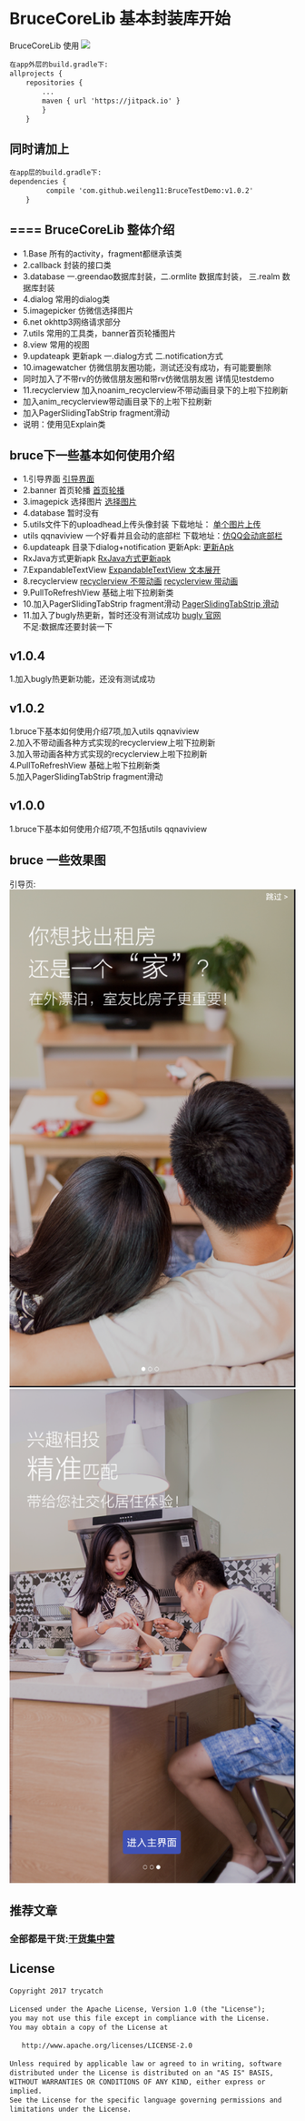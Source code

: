 # BruceCoreLib 基本封装库开始
BruceCoreLib 使用 [![](https://jitpack.io/v/weileng11/BruceTestDemo.svg)](https://jitpack.io/#weileng11/BruceTestDemo)
```
在app外层的build.gradle下:
allprojects {
	repositories {
		...
		maven { url 'https://jitpack.io' }
		}
	}

```
## 同时请加上<br>
```
在app层的build.gradle下:
dependencies {
	     compile 'com.github.weileng11:BruceTestDemo:v1.0.2'
	}

```
====
BruceCoreLib 整体介绍
-------
* 1.Base                     所有的activity，fragment都继承该类
* 2.callback                 封装的接口类
* 3.database                 一.greendao数据库封装，二.ormlite 数据库封装， 三.realm 数据库封装
* 4.dialog                   常用的dialog类
* 5.imagepicker              仿微信选择图片
* 6.net                      okhttp3网络请求部分
* 7.utils                    常用的工具类，banner首页轮播图片
* 8.view                     常用的视图
* 9.updateapk                更新apk 一.dialog方式 二.notification方式
* 10.imagewatcher             仿微信朋友圈功能，测试还没有成功，有可能要删除
*  同时加入了不带rv的仿微信朋友圈和带rv仿微信朋友圈 详情见testdemo
* 11.recyclerview             加入noanim_recyclerview不带动画目录下的上啦下拉刷新
*  加入anim_recyclerview带动画目录下的上啦下拉刷新<br>
*  加入PagerSlidingTabStrip fragment滑动 <br>
* 说明：使用见Explain类

## bruce下一些基本如何使用介绍
* 1.引导界面  [引导界面](https://github.com/bingoogolapple/BGABanner-Android#%E6%89%93%E8%B5%8F%E6%94%AF%E6%8C%81)
* 2.banner 首页轮播  [首页轮播](https://github.com/youth5201314/banner)
* 3.imagepick 选择图片  [选择图片](https://github.com/jeasonlzy/ImagePicker)
* 4.database   暂时没有
* 5.utils文件下的uploadhead上传头像封装  下载地址： [单个图片上传](https://github.com/wsy858/android-headimage-cliper)<br>
* utils qqnaviview 一个好看并且会动的底部栏  下载地址：[仿QQ会动底部栏](https://github.com/XingdongYu/QQNaviView)<br>
* 6.updateapk 目录下dialog+notification    更新Apk: [更新Apk](https://github.com/feicien/android-auto-update)<br>
* RxJava方式更新apk  [RxJava方式更新apk](https://github.com/guoyoujin/MyUpdateApk)<br>
* 7.ExpandableTextView [ExpandableTextView 文本展开](https://github.com/search?utf8=✓&q=ExpandableTextView&type=)<br>
* 8.recyclerview  [recyclerview 不带动画](https://github.com/jdsjlzx/LRecyclerView)  [recyclerview 带动画](http://blog.csdn.net/u012551350/article/details/52026740)<br>
* 9.PullToRefreshView 基础上啦下拉刷新类 <br>
* 10.加入PagerSlidingTabStrip fragment滑动  [PagerSlidingTabStrip 滑动](https://github.com/weileng11/PagerSlidingTabStrip)<br>
* 11.加入了bugly热更新，暂时还没有测试成功  [bugly 官网](https://beta.bugly.qq.com/apps/9b2ac86a27/hotfix?pid=1)<br>
        不足:数据库还要封装一下<br>

## v1.0.4 <br>
1.加入bugly热更新功能，还没有测试成功



## v1.0.2 <br>
1.bruce下基本如何使用介绍7项,加入utils qqnaviview <br>
2.加入不带动画各种方式实现的recyclerview上啦下拉刷新 <br>
3.加入带动画各种方式实现的recyclerview上啦下拉刷新 <br>
4.PullToRefreshView 基础上啦下拉刷新类<br>
5.加入PagerSlidingTabStrip fragment滑动 <br>


## v1.0.0 <br>
1.bruce下基本如何使用介绍7项,不包括utils qqnaviview

## bruce 一些效果图 <br>
引导页:<br>
![screenshot](https://github.com/weileng11/BruceTestDemo/blob/master/img/yd1.png)
![screenshot](https://github.com/weileng11/BruceTestDemo/blob/master/img/yd2.png)

## 推荐文章<br>
###  全部都是干货:[干货集中营](https://github.com/maning0303/GankMM)

## License


```
Copyright 2017 trycatch

Licensed under the Apache License, Version 1.0 (the "License");
you may not use this file except in compliance with the License.
You may obtain a copy of the License at

   http://www.apache.org/licenses/LICENSE-2.0

Unless required by applicable law or agreed to in writing, software
distributed under the License is distributed on an "AS IS" BASIS,
WITHOUT WARRANTIES OR CONDITIONS OF ANY KIND, either express or implied.
See the License for the specific language governing permissions and
limitations under the License.
```